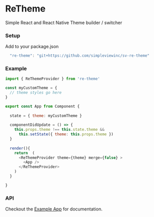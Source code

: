 # ReTheme
Simple React and React Native Theme builder / switcher

### Setup
Add to your package.json

  ```js
    "re-theme": "git+https://github.com/simpleviewinc/sv-re-theme"
  ```

### Example 
```js
import { ReThemeProvider } from 're-theme'

const myCustomTheme = {
  // theme styles go here
}

export const App from Component {
  
  state = { theme: myCustomTheme }
  
  componentDidUpdate = () => {
    this.props.theme !== this.state.theme &&
      this.setState({ theme: this.props.theme })
  }
  
  render(){
    return  (
      <ReThemeProvider theme={theme} merge={false} >
        <App />
      </ReThemeProvider>
    )
  }

}
```

### API
Checkout the [Example App](https://simpleviewinc.github.io/sv-re-theme/) for documentation.
